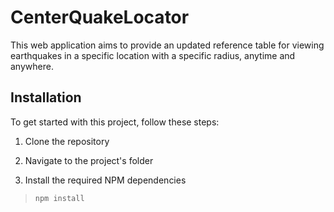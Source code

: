 # CenterQuakeLocator 

This web application aims to provide an updated reference table for viewing earthquakes in a specific location with a specific radius, anytime and anywhere.

## Installation

To get started with this project, follow these steps:

1. Clone the repository

2. Navigate to the project's folder

3. Install the required NPM dependencies
>`npm install`